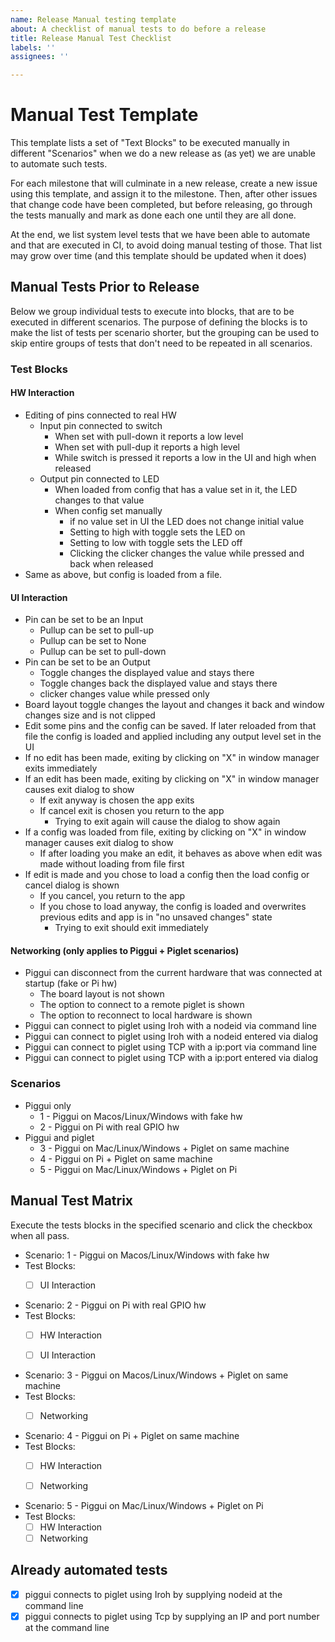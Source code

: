 ```yaml
---
name: Release Manual testing template
about: A checklist of manual tests to do before a release
title: Release Manual Test Checklist
labels: ''
assignees: ''

---
```


# Manual Test Template

This template lists a set of "Text Blocks" to be executed manually in different "Scenarios" when we do a new
release as (as yet) we are unable to automate such tests.

For each milestone that will culminate in a new release, create a new issue using this template, and assign it to the
milestone. Then, after other issues that change code have been completed, but before releasing, go through the tests
manually and mark as done each one until they are all done.

At the end, we list system level tests that we have been able to automate and that are executed in CI, to avoid
doing manual testing of those. That list may grow over time (and this template should be updated when it does)

## Manual Tests Prior to Release

Below we group individual tests to execute into blocks, that are to be executed in different scenarios. The purpose
of defining the blocks is to make the list of tests per scenario shorter, but the grouping can be used to skip
entire groups of tests that don't need to be repeated in all scenarios.

### Test Blocks

#### HW Interaction

- Editing of pins connected to real HW
    - Input pin connected to switch
        - When set with pull-down it reports a low level
        - When set with pull-dup it reports a high level
        - While switch is pressed it reports a low in the UI and high when released
    - Output pin connected to LED
        - When loaded from config that has a value set in it, the LED changes to that value
        - When config set manually
            - if no value set in UI the LED does not change initial value
            - Setting to high with toggle sets the LED on
            - Setting to low with toggle sets the LED off
            - Clicking the clicker changes the value while pressed and back when released
- Same as above, but config is loaded from a file.

#### UI Interaction

- Pin can be set to be an Input
    - Pullup can be set to pull-up
    - Pullup can be set to None
    - Pullup can be set to pull-down
- Pin can be set to be an Output
    - Toggle changes the displayed value and stays there
    - Toggle changes back the displayed value and stays there
    - clicker changes value while pressed only
- Board layout toggle changes the layout and changes it back and window changes size and is not clipped
- Edit some pins and the config can be saved. If later reloaded from that file the config is loaded and applied
  including any output level set in the UI
- If no edit has been made, exiting by clicking on "X" in window manager exits immediately
- If an edit has been made, exiting by clicking on "X" in window manager causes exit dialog to show
    - If exit anyway is chosen the app exits
    - If cancel exit is chosen you return to the app
        - Trying to exit again will cause the dialog to show again
- If a config was loaded from file, exiting by clicking on "X" in window manager causes exit dialog to show
    - If after loading you make an edit, it behaves as above when edit was made without loading from file first
- If edit is made and you chose to load a config then the load config or cancel dialog is shown
    - If you cancel, you return to the app
    - If you chose to load anyway, the config is loaded and overwrites previous edits and app is in "no unsaved changes"
      state
        - Trying to exit should exit immediately

#### Networking (only applies to Piggui + Piglet scenarios)

- Piggui can disconnect from the current hardware that was connected at startup (fake or Pi hw)
    - The board layout is not shown
    - The option to connect to a remote piglet is shown
    - The option to reconnect to local hardware is shown
- Piggui can connect to piglet using Iroh with a nodeid via command line
- Piggui can connect to piglet using Iroh with a nodeid entered via dialog
- Piggui can connect to piglet using TCP with a ip:port via command line
- Piggui can connect to piglet using TCP with a ip:port entered via dialog

### Scenarios

- Piggui only
    - 1 - Piggui on Macos/Linux/Windows with fake hw
    - 2 - Piggui on Pi with real GPIO hw
- Piggui and piglet
    - 3 - Piggui on Mac/Linux/Windows + Piglet on same machine
    - 4 - Piggui on Pi + Piglet on same machine
    - 5 - Piggui on Mac/Linux/Windows + Piglet on Pi

## Manual Test Matrix

Execute the tests blocks in the specified scenario and click the checkbox when all pass.

- Scenario: 1 - Piggui on Macos/Linux/Windows with fake hw
- Test Blocks:
    - [ ] UI Interaction


- Scenario: 2 - Piggui on Pi with real GPIO hw
- Test Blocks:
    - [ ] HW Interaction
    - [ ] UI Interaction


- Scenario: 3 - Piggui on Macos/Linux/Windows + Piglet on same machine
- Test Blocks:
    - [ ] Networking


- Scenario: 4 - Piggui on Pi + Piglet on same machine
- Test Blocks:
    - [ ] HW Interaction
    - [ ] Networking


- Scenario: 5 - Piggui on Mac/Linux/Windows + Piglet on Pi
- Test Blocks:
    - [ ] HW Interaction
    - [ ] Networking

## Already automated tests

- [X] piggui connects to piglet using Iroh by supplying nodeid at the command line
- [X] piggui connects to piglet using Tcp by supplying an IP and port number at the command line
